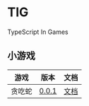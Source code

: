 # TIG

TypeScript In Games

## 小游戏

| 游戏  |                       版本                        | 文档                                               |
|:---:|:-----------------------------------------------:|:-------------------------------------------------|
| 贪吃蛇 | [0.0.1](games/backup/GluttonousSnake/UPDATE.md) | [文档](games/backup/GluttonousSnake/docs/index.md) |
